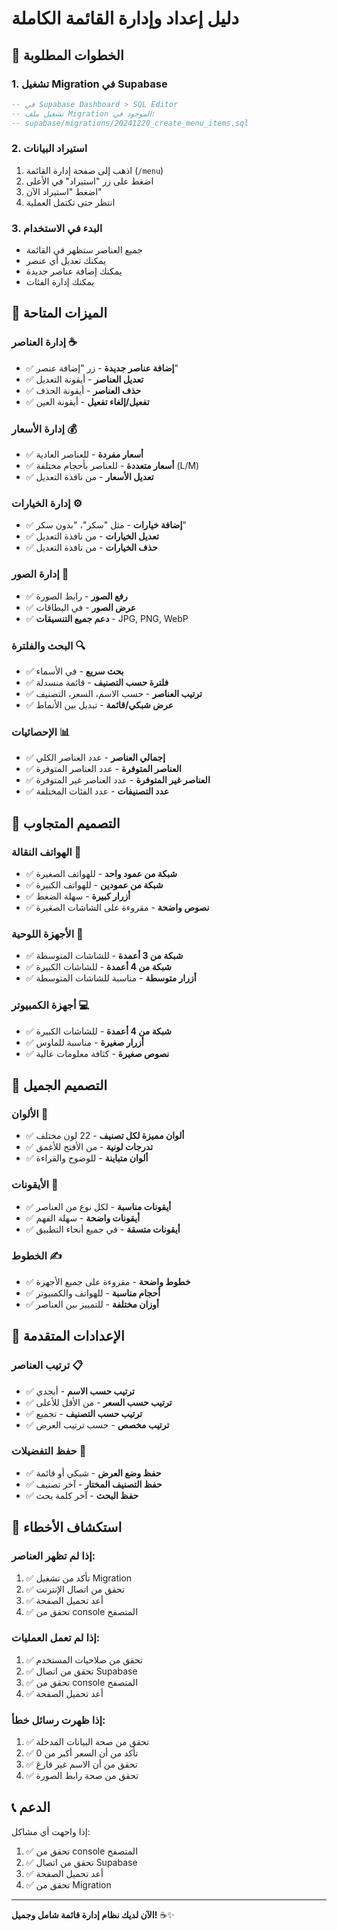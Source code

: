 # دليل إعداد وإدارة القائمة الكاملة

## 🚀 الخطوات المطلوبة

### 1. **تشغيل Migration في Supabase**

```sql
-- في Supabase Dashboard > SQL Editor
-- تشغيل ملف Migration الموجود في:
-- supabase/migrations/20241220_create_menu_items.sql
```

### 2. **استيراد البيانات**

1. اذهب إلى صفحة إدارة القائمة (`/menu`)
2. اضغط على زر "استيراد" في الأعلى
3. اضغط "استيراد الآن"
4. انتظر حتى تكتمل العملية

### 3. **البدء في الاستخدام**

- جميع العناصر ستظهر في القائمة
- يمكنك تعديل أي عنصر
- يمكنك إضافة عناصر جديدة
- يمكنك إدارة الفئات

## 🎯 الميزات المتاحة

### **إدارة العناصر** ☕

- ✅ **إضافة عناصر جديدة** - زر "إضافة عنصر"
- ✅ **تعديل العناصر** - أيقونة التعديل
- ✅ **حذف العناصر** - أيقونة الحذف
- ✅ **تفعيل/إلغاء تفعيل** - أيقونة العين

### **إدارة الأسعار** 💰

- ✅ **أسعار مفردة** - للعناصر العادية
- ✅ **أسعار متعددة** - للعناصر بأحجام مختلفة (L/M)
- ✅ **تعديل الأسعار** - من نافذة التعديل

### **إدارة الخيارات** ⚙️

- ✅ **إضافة خيارات** - مثل "سكر"، "بدون سكر"
- ✅ **تعديل الخيارات** - من نافذة التعديل
- ✅ **حذف الخيارات** - من نافذة التعديل

### **إدارة الصور** 📸

- ✅ **رفع الصور** - رابط الصورة
- ✅ **عرض الصور** - في البطاقات
- ✅ **دعم جميع التنسيقات** - JPG, PNG, WebP

### **البحث والفلترة** 🔍

- ✅ **بحث سريع** - في الأسماء
- ✅ **فلترة حسب التصنيف** - قائمة منسدلة
- ✅ **ترتيب العناصر** - حسب الاسم، السعر، التصنيف
- ✅ **عرض شبكي/قائمة** - تبديل بين الأنماط

### **الإحصائيات** 📊

- ✅ **إجمالي العناصر** - عدد العناصر الكلي
- ✅ **العناصر المتوفرة** - عدد العناصر المتوفرة
- ✅ **العناصر غير المتوفرة** - عدد العناصر غير المتوفرة
- ✅ **عدد التصنيفات** - عدد الفئات المختلفة

## 📱 التصميم المتجاوب

### **الهواتف النقالة** 📱

- ✅ **شبكة من عمود واحد** - للهواتف الصغيرة
- ✅ **شبكة من عمودين** - للهواتف الكبيرة
- ✅ **أزرار كبيرة** - سهلة الضغط
- ✅ **نصوص واضحة** - مقروءة على الشاشات الصغيرة

### **الأجهزة اللوحية** 📱

- ✅ **شبكة من 3 أعمدة** - للشاشات المتوسطة
- ✅ **شبكة من 4 أعمدة** - للشاشات الكبيرة
- ✅ **أزرار متوسطة** - مناسبة للشاشات المتوسطة

### **أجهزة الكمبيوتر** 💻

- ✅ **شبكة من 4 أعمدة** - للشاشات الكبيرة
- ✅ **أزرار صغيرة** - مناسبة للماوس
- ✅ **نصوص صغيرة** - كثافة معلومات عالية

## 🎨 التصميم الجميل

### **الألوان** 🌈

- ✅ **ألوان مميزة لكل تصنيف** - 22 لون مختلف
- ✅ **تدرجات لونية** - من الأفتح للأغمق
- ✅ **ألوان متباينة** - للوضوح والقراءة

### **الأيقونات** 🎯

- ✅ **أيقونات مناسبة** - لكل نوع من العناصر
- ✅ **أيقونات واضحة** - سهلة الفهم
- ✅ **أيقونات متسقة** - في جميع أنحاء التطبيق

### **الخطوط** ✍️

- ✅ **خطوط واضحة** - مقروءة على جميع الأجهزة
- ✅ **أحجام مناسبة** - للهواتف والكمبيوتر
- ✅ **أوزان مختلفة** - للتمييز بين العناصر

## 🔧 الإعدادات المتقدمة

### **ترتيب العناصر** 📋

- ✅ **ترتيب حسب الاسم** - أبجدي
- ✅ **ترتيب حسب السعر** - من الأقل للأعلى
- ✅ **ترتيب حسب التصنيف** - تجميع
- ✅ **ترتيب مخصص** - حسب ترتيب العرض

### **حفظ التفضيلات** 💾

- ✅ **حفظ وضع العرض** - شبكي أو قائمة
- ✅ **حفظ التصنيف المختار** - آخر تصنيف
- ✅ **حفظ البحث** - آخر كلمة بحث

## 🚨 استكشاف الأخطاء

### **إذا لم تظهر العناصر:**

1. ✅ تأكد من تشغيل Migration
2. ✅ تحقق من اتصال الإنترنت
3. ✅ أعد تحميل الصفحة
4. ✅ تحقق من console المتصفح

### **إذا لم تعمل العمليات:**

1. ✅ تحقق من صلاحيات المستخدم
2. ✅ تحقق من اتصال Supabase
3. ✅ تحقق من console المتصفح
4. ✅ أعد تحميل الصفحة

### **إذا ظهرت رسائل خطأ:**

1. ✅ تحقق من صحة البيانات المدخلة
2. ✅ تأكد من أن السعر أكبر من 0
3. ✅ تحقق من أن الاسم غير فارغ
4. ✅ تحقق من صحة رابط الصورة

## 📞 الدعم

إذا واجهت أي مشاكل:

1. ✅ تحقق من console المتصفح
2. ✅ تحقق من اتصال Supabase
3. ✅ أعد تحميل الصفحة
4. ✅ تحقق من Migration

---

**الآن لديك نظام إدارة قائمة شامل وجميل!** ☕️✨
